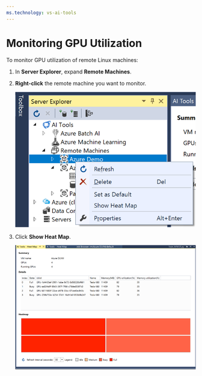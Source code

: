 ```yaml
---
ms.technology: vs-ai-tools
---
```

# Monitoring GPU Utilization
To monitor GPU utilization of remote Linux machines:

1. In **Server Explorer**, expand **Remote Machines**.
2. **Right-click** the remote machine you want to monitor.

    ![gpu heatmap](media/monitor-gpu/gpu-heatmap-0.png)

2. Click **Show Heat Map**.

    ![gpu heatmap](media/monitor-gpu/heatmap.png)

